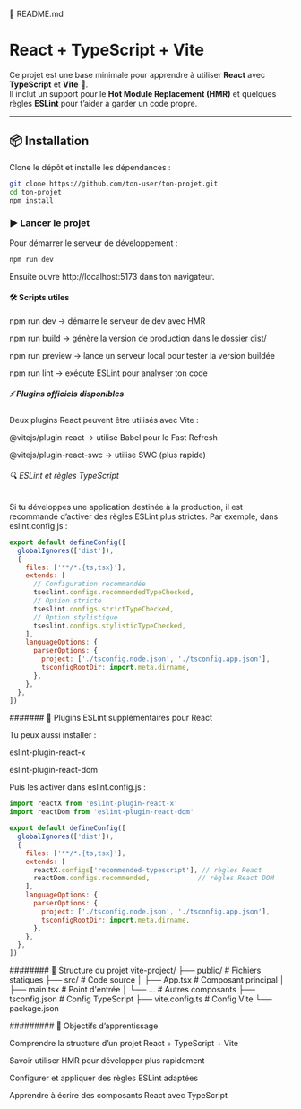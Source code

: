 📘 README.md
# React + TypeScript + Vite

Ce projet est une base minimale pour apprendre à utiliser **React** avec **TypeScript** et **Vite** 🚀.  
Il inclut un support pour le **Hot Module Replacement (HMR)** et quelques règles **ESLint** pour t’aider à garder un code propre.

---

## 📦 Installation

Clone le dépôt et installe les dépendances :

```bash
git clone https://github.com/ton-user/ton-projet.git
cd ton-projet
npm install
```

### ▶️ Lancer le projet

Pour démarrer le serveur de développement :

```bash
npm run dev
```

Ensuite ouvre http://localhost:5173 dans ton navigateur.

#### 🛠️ Scripts utiles

npm run dev → démarre le serveur de dev avec HMR

npm run build → génère la version de production dans le dossier dist/

npm run preview → lance un serveur local pour tester la version buildée

npm run lint → exécute ESLint pour analyser ton code


##### ⚡ Plugins officiels disponibles

Deux plugins React peuvent être utilisés avec Vite :

@vitejs/plugin-react
 → utilise Babel pour le Fast Refresh

@vitejs/plugin-react-swc
 → utilise SWC (plus rapide)


###### 🔍 ESLint et règles TypeScript

Si tu développes une application destinée à la production, il est recommandé d’activer des règles ESLint plus strictes.
Par exemple, dans eslint.config.js :

```js
export default defineConfig([
  globalIgnores(['dist']),
  {
    files: ['**/*.{ts,tsx}'],
    extends: [
      // Configuration recommandée
      tseslint.configs.recommendedTypeChecked,
      // Option stricte
      tseslint.configs.strictTypeChecked,
      // Option stylistique
      tseslint.configs.stylisticTypeChecked,
    ],
    languageOptions: {
      parserOptions: {
        project: ['./tsconfig.node.json', './tsconfig.app.json'],
        tsconfigRootDir: import.meta.dirname,
      },
    },
  },
])
```

####### 🎨 Plugins ESLint supplémentaires pour React

Tu peux aussi installer :

eslint-plugin-react-x

eslint-plugin-react-dom

Puis les activer dans eslint.config.js :

```js
import reactX from 'eslint-plugin-react-x'
import reactDom from 'eslint-plugin-react-dom'

export default defineConfig([
  globalIgnores(['dist']),
  {
    files: ['**/*.{ts,tsx}'],
    extends: [
      reactX.configs['recommended-typescript'], // règles React
      reactDom.configs.recommended,            // règles React DOM
    ],
    languageOptions: {
      parserOptions: {
        project: ['./tsconfig.node.json', './tsconfig.app.json'],
        tsconfigRootDir: import.meta.dirname,
      },
    },
  },
])
```

######## 📂 Structure du projet
vite-project/
├── public/              # Fichiers statiques
├── src/                 # Code source
│   ├── App.tsx          # Composant principal
│   ├── main.tsx         # Point d'entrée
│   └── ...              # Autres composants
├── tsconfig.json        # Config TypeScript
├── vite.config.ts       # Config Vite
└── package.json

######### 🚀 Objectifs d’apprentissage

Comprendre la structure d’un projet React + TypeScript + Vite

Savoir utiliser HMR pour développer plus rapidement

Configurer et appliquer des règles ESLint adaptées

Apprendre à écrire des composants React avec TypeScript
